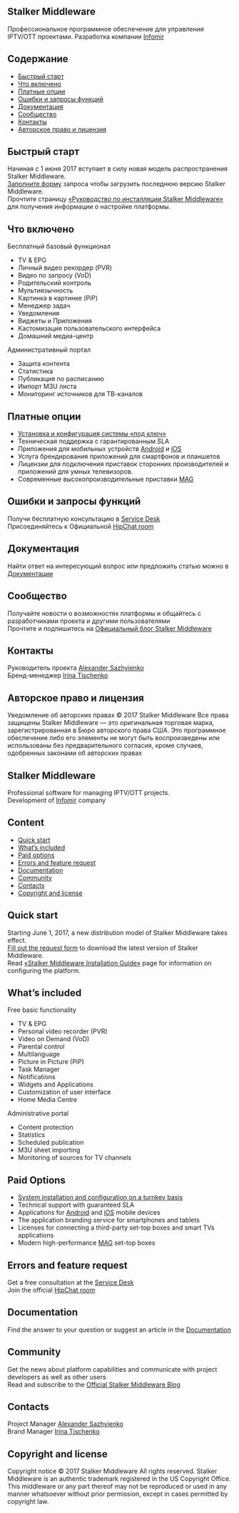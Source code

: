 ## Stalker Middleware
Профессиональное программное обеспечение для управления IPTV/OTT проектами.
Разработка компании [Infomir](http://www.infomir.eu/)
 
## Содержание
- [Быстрый старт](#Быстрый-старт)
- [Что включено](#Что-включено)
- [Платные опции](#Платные-опции)
- [Ошибки и запросы функций](#Ошибки-и-запросы-функций)
- [Документация](#Документация)
- [Сообщество](#Сообщество)
- [Контакты](#Контакты)
- [Авторское право и лицензия](#Авторское-право-и-лицензия)
 
## Быстрый старт
Начиная с 1 июня 2017 вступает в силу новая модель распространения Stalker Middleware.  
[Заполните форму](http://www.infomir.eu/rus/solutions/free-middleware-stalker/) запроса чтобы загрузить последнюю версию Stalker Middleware.  
Прочтите страницу [«Руководство по инсталляции Stalker Middleware»](https://wiki.infomir.eu/rus/stalker/rukovodstvo-po-installyatsii-stalker) для получения информации о настройке платформы.
 
## Что включено
Бесплатный базовый функционал
- TV & EPG
- Личный видео рекордер (PVR)
- Видео по запросу (VoD)
- Родительский контроль
- Мультиязычность
- Картинка в картинке (PiP)
- Менеджер задач
- Уведомления
- Виджеты и Приложения
- Кастомизация пользовательского интерфейса
- Домашний медиа-центр
 
Административный портал
- Защита контента
- Статистика
- Публикация по расписанию 
- Импорт M3U листа
- Мониторинг источников для ТВ-каналов
 
## Платные опции
- [Установка и конфигурация системы «под ключ»](http://www.infomir.eu/rus/solutions/magic-solution/)
- Техническая поддержка с гарантированным SLA
- Приложения для мобильных устройств [Android](https://play.google.com/store/apps/details?id=com.infomir.stalkermobile) и [iOS](https://itunes.apple.com/ua/app/stalkertv/id1020135702?mt=8)
- Услуга брендирования приложений для смартфонов и планшетов
- Лицензии для подключения приставок сторонних производителей и приложений для умных телевизоров.
- Современные высокопроизводительные приставки [MAG](http://www.infomir.eu/rus/products/iptv-stb/)

## Ошибки и запросы функций
Получи бесплатную консультацию в [Service Desk](http://www.infomir.eu/eng/support/form/support.php)  
Присоединяйтесь к Официальной [HipChat room](https://www.hipchat.com/gpYTYRHgx)

## Документация
Найти ответ на интересующий вопрос или предложить статью можно в [Документации](https://wiki.infomir.eu/rus/stalker/)

## Сообщество
Получайте новости о возможностях платформы и общайтесь с разработчиками проекта и другими пользователями  
Прочтите и подпишитесь на [Официальный блог Stalker Middleware](http://blog.middleware-stalker.com)

## Контакты
Руководитель проекта [Alexander Sazhyienko](mailto:stalker@infomir.com)  
Бренд-менеджер [Irina Tischenko](mailto:stalker@infomir.com)

## Авторское право и лицензия
Уведомление об авторских правах © 2017 Stalker Middleware Все права защищены
Stalker Middleware — это оригинальная торговая марка, зарегистрированная в Бюро авторского права США. Это программное обеспечение либо его элементы не могут быть воспроизведены или использованы без предварительного согласия, кроме случаев, одобренных законами об авторских правах


## Stalker Middleware
Professional software for managing IPTV/OTT projects.  
Development of [Infomir](http://www.infomir.eu/) company
 
## Content
- [Quick start](#quick-start)
- [What’s included](#whats-included)
- [Paid options](#paid-options)
- [Errors and feature request](#errors-and-feature-request)
- [Documentation](#documentation)
- [Community](#community)
- [Contacts](#contacts)
- [Copyright and license](#copyright-and-license)
 
## Quick start
Starting June 1, 2017, a new distribution model of Stalker Middleware takes effect.  
[Fill out the request form](http://www.infomir.eu/eng/solutions/free-middleware-stalker/) to download the latest version of Stalker Middleware.  
Read [«Stalker Middleware Installation Guide»](https://wiki.infomir.eu/eng/stalker/stalker-installation-guide) page for information on configuring the platform.
 
## What’s included
Free basic functionality
- TV & EPG
- Personal video recorder (PVR)
- Video on Demand (VoD)
- Parental control
- Multilanguage
- Picture in Picture (PiP)
- Task Manager
- Notifications
- Widgets and Applications
- Customization of user interface
- Home Media Centre
 
Administrative portal
- Content protection
- Statistics
- Scheduled publication
- M3U sheet importing
- Monitoring of sources for TV channels
 
## Paid Options
- [System installation and configuration on a turnkey basis](http://www.infomir.eu/eng/solutions/magic-solution/)
- Technical support with guaranteed SLA
- Applications for [Android](https://play.google.com/store/apps/details?id=com.infomir.stalkermobile) and [iOS](https://itunes.apple.com/ua/app/stalkertv/id1020135702?mt=8) mobile devices
- The application branding service for smartphones and tablets
- Licenses for connecting a third-party set-top boxes and smart TVs applications
- Modern high-performance [MAG](http://www.infomir.eu/eng/products/iptv-stb/) set-top boxes
 
## Errors and feature request
Get a free consultation at the [Service Desk](http://www.infomir.eu/eng/support/form/support.php)  
Join the official [HipChat room](https://www.hipchat.com/gpYTYRHgx)
 
## Documentation
Find the answer to your question or suggest an article in the [Documentation](https://wiki.infomir.eu/eng/stalker/)
 
## Community
Get the news about platform capabilities and communicate with project developers as well as other users  
Read and subscribe to the [Official Stalker Middleware Blog](http://blog.middleware-stalker.com)
 
## Contacts
Project Manager [Alexander Sazhyienko](mailto:stalker@infomir.com)  
Brand Manager [Irina Tischenko](mailto:stalker@infomir.com)
 
## Copyright and license
Copyright notice © 2017 Stalker Middleware All rights reserved.
Stalker Middleware is an authentic trademark registered in the US Copyright Office.
This middleware or any part thereof may not be reproduced or used in any manner whatsoever without prior permission, except in cases permitted by copyright law.
 